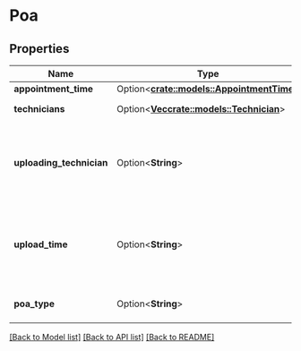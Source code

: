 # Poa

## Properties

Name | Type | Description | Notes
------------ | ------------- | ------------- | -------------
**appointment_time** | Option<[**crate::models::AppointmentTime**](AppointmentTime.md)> |  | [optional]
**technicians** | Option<[**Vec<crate::models::Technician>**](Technician.md)> | A list of technicians. | [optional]
**uploading_technician** | Option<**String**> | The identifier of the technician who uploaded the POA. | [optional]
**upload_time** | Option<**String**> | The date and time when the POA was uploaded, in ISO 8601 format. | [optional]
**poa_type** | Option<**String**> | The type of POA uploaded. | [optional]

[[Back to Model list]](../README.md#documentation-for-models) [[Back to API list]](../README.md#documentation-for-api-endpoints) [[Back to README]](../README.md)


